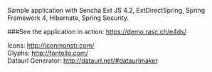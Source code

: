 Sample application with Sencha Ext JS 4.2, ExtDirectSpring, Spring Framework 4, Hibernate, Spring Security.


###See the application in action: https://demo.rasc.ch/e4ds/


Icons: http://iconmonstr.com/  
Glyphs: http://fontello.com/  
Dataurl Generator: http://dataurl.net/#dataurlmaker  
